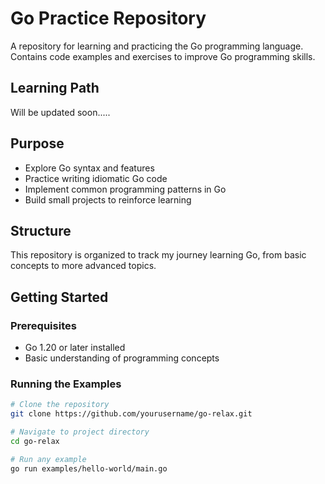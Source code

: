 # Go Practice Repository

A repository for learning and practicing the Go programming language. Contains code examples and exercises to improve Go programming skills.

## Learning Path

Will be updated soon.....

## Purpose

* Explore Go syntax and features
* Practice writing idiomatic Go code
* Implement common programming patterns in Go
* Build small projects to reinforce learning

## Structure

This repository is organized to track my journey learning Go, from basic concepts to more advanced topics.

## Getting Started

### Prerequisites
- Go 1.20 or later installed
- Basic understanding of programming concepts

### Running the Examples
```bash
# Clone the repository
git clone https://github.com/yourusername/go-relax.git

# Navigate to project directory
cd go-relax

# Run any example
go run examples/hello-world/main.go
```
